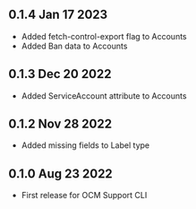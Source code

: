 
## 0.1.4 Jan 17 2023
- Added fetch-control-export flag to Accounts
- Added Ban data to Accounts


## 0.1.3 Dec 20 2022
- Added ServiceAccount attribute to Accounts


## 0.1.2 Nov 28 2022

- Added missing fields to Label type 


## 0.1.0 Aug 23 2022

- First release for OCM Support CLI
